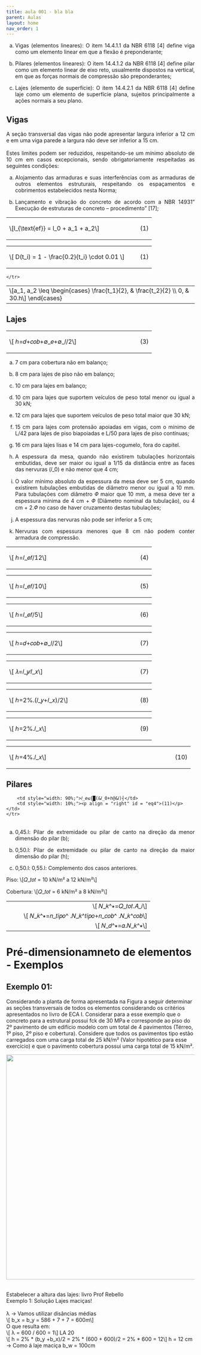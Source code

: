 ```yaml
---
title: aula 001 - bla bla
parent: Aulas
layout: home
nav_order: 1
---
```


<!--Don't delete ths script-->
<script src = "https://polyfill.io/v3/polyfill.min.js?features=es6"></script>
<script id = "MathJax-script" async src="https://cdn.jsdelivr.net/npm/mathjax@3/es5/tex-mml-chtml.js"></script>
<!--Don't delete ths script-->

<ol type="a">
    <li><p align="justify">Vigas (elementos lineares): O item 14.4.1.1 da NBR 6118 [4] define viga como um elemento linear em que a flexão é preponderante;</p></li>
    <li><p align="justify">Pilares (elementos lineares): O item 14.4.1.2 da NBR 6118 [4] define pilar como um elemento linear de eixo reto, usualmente dispostos na vertical, em que as forças normais de compressão são preponderantes;</p></li>
    <li><p align="justify">Lajes (elemento de superfície): O item 14.4.2.1 da NBR 6118 [4] define laje como um elemento de superfície plana, sujeitos principalmente a ações normais a seu plano.</p></li>
</ol>

<h2>Vigas</h2>
<p align="justify">
    A seção transversal das vigas não pode apresentar largura inferior a 12 cm e em uma viga parede a largura não deve ser inferior a 15 cm.
    <br><br>
    Estes limites podem ser reduzidos, respeitando-se um mínimo absoluto de 10 cm em casos excepcionais, sendo obrigatoriamente respeitadas as seguintes condições:
</p>

<ol type="a">
    <li><p align="justify">Alojamento das armaduras e suas interferências com as armaduras de outros elementos estruturais, respeitando os espaçamentos e cobrimentos estabelecidos nesta Norma;</p></li>
    <li><p align="justify">Lançamento e vibração do concreto de acordo com a NBR 14931” Execução de estruturas de concreto – procedimento” [17];</p></li>
</ol>


<table style = "width:100%">
    <tr>
        <td style="width: 90%;">\[l_{\text{ef}} = l_0 + a_1 + a_2\]</td>
        <td style="width: 10%;"><p align = "right" id = "eq4">(1)</p></td>
    </tr>
</table>
<table style = "width:100%">
    <tr>
        <td style="width: 90%;">\[ D(t_i) = 1 - \frac{0.2}{t_i} \cdot 0.01 \]</td>
        <td style="width: 10%;"><p align = "right" id = "eq4">(1)</p></td>
    </tr>
</table>
<table style = "width:100%">
    <tr>
        <td style="width: 90%;">\[a_1, a_2 \leq \begin{cases}
\frac{t_1}{2}, & \frac{t_2}{2} \\
0, & 30.h\]
\end{cases}</td>

    </tr>
</table>



<h2>Lajes</h2>

<table style = "width:100%">
    <tr>
        <td style="width: 90%;">\[ ℎ=𝑑+𝑐𝑜𝑏+∅_𝑒+∅_𝑙/2\]</td>
        <td style="width: 10%;"><p align = "right" id = "eq4">(3)</p></td>
    </tr>
</table>

<ol type="a">
    <li><p align="justify">7 cm para cobertura não em balanço;</p></li>
    <li><p align="justify">8 cm para lajes de piso não em balanço;</p></li>
    <li><p align="justify">10 cm para lajes em balanço;</p></li>
    <li><p align="justify">10 cm para lajes que suportem veículos de peso total menor ou igual a 30 kN;</p></li>
    <li><p align="justify">12 cm para lajes que suportem veículos de peso total maior que 30 kN;</p></li>
    <li><p align="justify">15 cm para lajes com protensão apoiadas em vigas, com o mínimo de L/42 para lajes de piso biapoiadas e L/50 para lajes de piso contínuas;</p></li>
    <li><p align="justify">16 cm para lajes lisas e 14 cm para lajes-cogumelo, fora do capitel.</p></li>
    <li><p align="justify">A espessura da mesa, quando não existirem tubulações horizontais embutidas, deve ser maior ou igual a 1/15 da distância entre as faces das nervuras (𝑙_0) e não menor que 4 cm; </p></li>
    <li><p align="justify">O valor mínimo absoluto da espessura da mesa deve ser 5 cm, quando existirem tubulações embutidas de diâmetro menor ou igual a 10 mm. Para tubulações com diâmetro 𝛷 maior que 10 mm, a mesa deve ter a espessura mínima de 4 cm + 𝛷 (Diâmetro nominal da tubulação), ou 4 cm + 2.𝛷 no caso de haver cruzamento destas tubulações;</p></li>
    <li><p align="justify">A espessura das nervuras não pode ser inferior a 5 cm; </p></li>
    <li><p align="justify">Nervuras com espessura menores que 8 cm não podem conter armadura de compressão.</p></li>
</ol>


<table style = "width:100%">
    <tr>
        <td style="width: 90%;">\[ ℎ=𝑙_𝑒𝑓/12\]</td>
        <td style="width: 10%;"><p align = "right" id = "eq4">(4)</p></td>
    </tr>
</table>

<table style = "width:100%">
    <tr>
        <td style="width: 90%;">\[ ℎ=𝑙_𝑒𝑓/10\]</td>
        <td style="width: 10%;"><p align = "right" id = "eq4">(5)</p></td>
    </tr>
</table>

<table style = "width:100%">
    <tr>
        <td style="width: 90%;">\[ ℎ=𝑙_𝑒𝑓/5\]</td>
        <td style="width: 10%;"><p align = "right" id = "eq4">(6)</p></td>
    </tr>
</table>

<table style = "width:100%">
    <tr>
        <td style="width: 90%;">\[ ℎ=𝑑+𝑐𝑜𝑏+∅_𝑙/2\]</td>
        <td style="width: 10%;"><p align = "right" id = "eq4">(7)</p></td>
    </tr>
</table>

<table style = "width:100%">
    <tr>
        <td style="width: 90%;">\[ 𝜆=𝑙_𝑦∕𝑙_𝑥\]</td>
        <td style="width: 10%;"><p align = "right" id = "eq4">(7)</p></td>
    </tr>
</table>

<table style = "width:100%">
    <tr>
        <td style="width: 90%;">\[ ℎ=2%.(𝑙_𝑦+𝑙_𝑥)/2\]</td>
        <td style="width: 10%;"><p align = "right" id = "eq4">(8)</p></td>
    </tr>
</table>

<table style = "width:100%">
    <tr>
        <td style="width: 90%;">\[ ℎ=2%.𝑙_𝑥\]</td>
        <td style="width: 10%;"><p align = "right" id = "eq4">(9)</p></td>
    </tr>
</table>

<table style = "width:100%">
    <tr>
        <td style="width: 90%;">\[ ℎ=4%.𝑙_𝑥\]</td>
        <td style="width: 10%;"><p align = "right" id = "eq4">(10)</p></td>
    </tr>
</table>

<h2>Pilares</h2>

<table style = "width:100%">
    <tr>
       
        <td style="width: 90%;">𝑙_𝑒≤{█(&𝑙_0+ℎ@&𝑙)┤</td>
        <td style="width: 10%;"><p align = "right" id = "eq4">(11)</p></td>
    </tr>
</table>

<ol type="a">
    <li><p align="justify">0,45.l: Pilar de extremidade ou pilar de canto na direção da menor dimensão do pilar (b);</p></li>
    <li><p align="justify">0,50.l: Pilar de extremidade ou pilar de canto na direção da maior dimensão do pilar (h);</p></li>
    <li><p align="justify">0,50.l: 0,55.l: Complemento dos casos anteriores.</p></li>
</ol>

<div class = "right">
<p align="left">Piso: \[𝑄_𝑡𝑜𝑡 = 10 kN/m² a 12 kN/m²\]</p>
<p align="left">Cobertura: \[𝑄_𝑡𝑜𝑡 = 6 kN/m² a 8 kN/m²\]</p>
</div>


<table style = "width:100%">
    <tr>
        <td style="width: 90%;" align = "right">\[ 𝑁_𝑘^∗=𝑄_𝑡𝑜𝑡.𝐴_𝑖\]</td>
    </tr>
    <tr>
       <td style="width: 90%;" align = "right">\[ 𝑁_𝑘^∗=𝑛_𝑡𝑖𝑝𝑜^ .𝑁_𝑘^𝑡𝑖𝑝𝑜+𝑛_𝑐𝑜𝑏^ .𝑁_𝑘^𝑐𝑜𝑏\]</td> 
    </tr>
     <tr>
       <td style="width: 90%;"  align = "right">\[ 𝑁_𝑑^∗=𝛼.𝑁_𝑘^∗\]</td> 
    </tr>
</table>

<h1>Pré-dimensionamneto de elementos - Exemplos</h1>

<h2>Exemplo 01:</h2>
<p>Considerando a planta de forma apresentada na Figura a seguir determinar as seções transversais de todos os elementos considerando os critérios apresentados no livro de ECA I. Considerar para a esse exemplo que o concreto para a estrutural possui fck de 30 MPa e corresponde ao piso do 2º pavimento de um edifício modelo com um total de 4 pavimentos (Térreo, 1º piso, 2º piso e cobertura). Considere que todos os pavimentos tipo estão carregados com uma carga total de 25 kN/m² (Valor hipotético para esse exercício) e que o pavimento cobertura possui uma carga total de 15 kN/m².
</p>
<img src="" width="600" height="600">
<br>
<br>
<p>
    Estabelecer a altura das lajes: livro Prof Rebello
    <br>
    Exemplo 1: Solução Lajes maciças!
    <br>
    <br>
    λ -> Vamos utilizar disâncias médias
    <br>
    \[ b_x = b_y = 586 + 7 + 7 = 600m\]
    <br>
    O que resulta em:
    <br>
    \[ λ = 600 / 600 = 1\]
    LA 20
    <br>
    \[ h = 2% * (b_y +b_x)/2 = 2% * (600 + 600)/2 = 2% * 600 = 12\]
    h = 12 cm -> Como á laje maciça b_w = 100cm 
</p>






